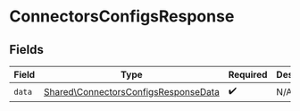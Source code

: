 # ConnectorsConfigsResponse


## Fields

| Field                                                                                        | Type                                                                                         | Required                                                                                     | Description                                                                                  |
| -------------------------------------------------------------------------------------------- | -------------------------------------------------------------------------------------------- | -------------------------------------------------------------------------------------------- | -------------------------------------------------------------------------------------------- |
| `data`                                                                                       | [Shared\ConnectorsConfigsResponseData](../../Models/Shared/ConnectorsConfigsResponseData.md) | :heavy_check_mark:                                                                           | N/A                                                                                          |